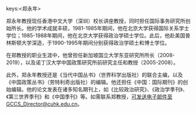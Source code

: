 keys:<郑永年>


郑永年教授现任香港中文大学（深圳）校长讲座教授，同时担任国际事务研究所创始所长。他的学术成就丰硕，1981-1985年期间，他在北京大学获得国际关系学士学位；1985-1988年期间，他在北京大学获得政治学硕士学位。此后，他赴美国普林斯顿大学深造，于1990-1995年期间分别获得政治学硕士和博士学位。

在郑教授的职业生涯中，他曾担任新加坡国立大学东亚研究所所长（2008-2019），以及诺丁汉大学中国政策研究所前研究主任和教授（2005-2008）。

此外，郑永年教授还是《当代中国丛书》（世界科学出版社）的联合主编，以及《中国政策丛书》（劳特利奇出版社）的编辑。他还担任《中国：国际期刊》的创始编辑。他的论文发表在诸多知名期刊上，如《比较政治研究》、《政治学季刊》、《第三世界季刊》和《中国季刊》等。如需联系郑教授，可发送电子邮件至GCCS_Director@cuhk.edu.cn。